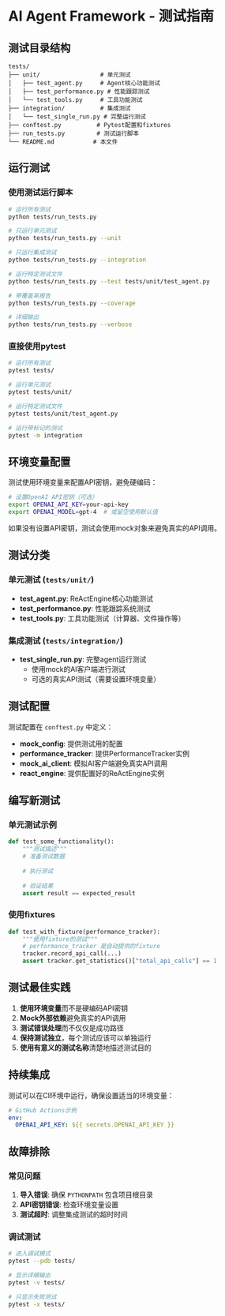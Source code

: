 # AI Agent Framework - 测试指南

## 测试目录结构

```
tests/
├── unit/                 # 单元测试
│   ├── test_agent.py     # Agent核心功能测试
│   ├── test_performance.py # 性能跟踪测试
│   └── test_tools.py     # 工具功能测试
├── integration/          # 集成测试
│   └── test_single_run.py # 完整运行测试
├── conftest.py          # Pytest配置和fixtures
├── run_tests.py         # 测试运行脚本
└── README.md           # 本文件
```

## 运行测试

### 使用测试运行脚本
```bash
# 运行所有测试
python tests/run_tests.py

# 只运行单元测试
python tests/run_tests.py --unit

# 只运行集成测试
python tests/run_tests.py --integration

# 运行特定测试文件
python tests/run_tests.py --test tests/unit/test_agent.py

# 带覆盖率报告
python tests/run_tests.py --coverage

# 详细输出
python tests/run_tests.py --verbose
```

### 直接使用pytest
```bash
# 运行所有测试
pytest tests/

# 运行单元测试
pytest tests/unit/

# 运行特定测试文件
pytest tests/unit/test_agent.py

# 运行带标记的测试
pytest -m integration
```

## 环境变量配置

测试使用环境变量来配置API密钥，避免硬编码：

```bash
# 设置OpenAI API密钥（可选）
export OPENAI_API_KEY=your-api-key
export OPENAI_MODEL=gpt-4  # 或留空使用默认值
```

如果没有设置API密钥，测试会使用mock对象来避免真实的API调用。

## 测试分类

### 单元测试 (`tests/unit/`)
- **test_agent.py**: ReActEngine核心功能测试
- **test_performance.py**: 性能跟踪系统测试
- **test_tools.py**: 工具功能测试（计算器、文件操作等）

### 集成测试 (`tests/integration/`)
- **test_single_run.py**: 完整agent运行测试
  - 使用mock的AI客户端进行测试
  - 可选的真实API测试（需要设置环境变量）

## 测试配置

测试配置在 `conftest.py` 中定义：

- **mock_config**: 提供测试用的配置
- **performance_tracker**: 提供PerformanceTracker实例
- **mock_ai_client**: 模拟AI客户端避免真实API调用
- **react_engine**: 提供配置好的ReActEngine实例

## 编写新测试

### 单元测试示例
```python
def test_some_functionality():
    """测试描述"""
    # 准备测试数据
    
    # 执行测试
    
    # 验证结果
    assert result == expected_result
```

### 使用fixtures
```python
def test_with_fixture(performance_tracker):
    """使用fixture的测试"""
    # performance_tracker 是自动提供的fixture
    tracker.record_api_call(...)
    assert tracker.get_statistics()["total_api_calls"] == 1
```

## 测试最佳实践

1. **使用环境变量**而不是硬编码API密钥
2. **Mock外部依赖**避免真实的API调用
3. **测试错误处理**而不仅仅是成功路径
4. **保持测试独立**，每个测试应该可以单独运行
5. **使用有意义的测试名称**清楚地描述测试目的

## 持续集成

测试可以在CI环境中运行，确保设置适当的环境变量：

```yaml
# GitHub Actions示例
env:
  OPENAI_API_KEY: ${{ secrets.OPENAI_API_KEY }}
```

## 故障排除

### 常见问题

1. **导入错误**: 确保 `PYTHONPATH` 包含项目根目录
2. **API密钥错误**: 检查环境变量设置
3. **测试超时**: 调整集成测试的超时时间

### 调试测试

```bash
# 进入调试模式
pytest --pdb tests/

# 显示详细输出
pytest -v tests/

# 只显示失败测试
pytest -x tests/
```